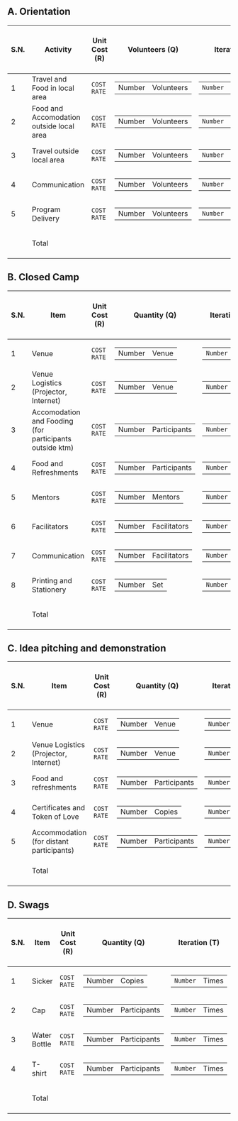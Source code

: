 ## A. Orientation
| S.N. | Activity                              | Unit Cost (R) | Volunteers (Q) | Iteration (T) | Total Cost (R x Q x T) |
| - | - | - | - | - | - |
| 1 | Travel and Food in local area            | `COST RATE` |<table><tr><td>Number</td><td>Volunteers</td></tr></table>|<table><tr><td>`Number`</td><td>Institutions</td></tr></table>| `Value` |
| 2 | Food and Accomodation outside local area | `COST RATE` |<table><tr><td>Number</td><td>Volunteers</td></tr></table>|<table><tr><td>`Number`</td><td>Days</td></tr></table>|`Value`|
| 3 | Travel outside local area                | `COST RATE` |<table><tr><td>Number</td><td>Volunteers</td></tr></table>|<table><tr><td>`Number`</td><td>Times</td></tr></table>|`Value`|
| 4 | Communication                            | `COST RATE` |<table><tr><td>Number</td><td>Volunteers</td></tr></table>|<table><tr><td>`Number`</td><td>Times</td></tr></table>|`Value`|
| 5 | Program Delivery                         | `COST RATE` |<table><tr><td>Number</td><td>Volunteers</td></tr></table>|<table><tr><td>`Number`</td><td>Institutions</td></tr></table>|`Value`|
|  | Total                         |  | | | Total value (A)|

## B. Closed Camp
| S.N. | Item                                  | Unit Cost (R) | Quantity (Q) | Iteration (T) | Total Cost (R x Q x T) |
| - | - | - | - | - | - |
| 1 | Venue            | `COST RATE` |<table><tr><td>Number</td><td>Venue</td></tr></table>|<table><tr><td>`Number`</td><td>Days</td></tr></table>| `Value` |
| 2 | Venue Logistics (Projector, Internet) | `COST RATE` |<table><tr><td>Number</td><td>Venue</td></tr></table>|<table><tr><td>`Number`</td><td>Days</td></tr></table>|`Value`|
| 3 | Accomodation and Fooding (for participants outside ktm)                | `COST RATE` |<table><tr><td>Number</td><td>Participants</td></tr></table>|<table><tr><td>`Number`</td><td>Days</td></tr></table>|`Value`|
| 4 |    Food and Refreshments                         | `COST RATE` |<table><tr><td>Number</td><td>Participants</td></tr></table>|<table><tr><td>`Number`</td><td>Days</td></tr></table>|`Value`|
| 5 |       Mentors                   | `COST RATE` |<table><tr><td>Number</td><td>Mentors</td></tr></table>|<table><tr><td>`Number`</td><td>Days</td></tr></table>|`Value`|
| 6 | Facilitators                         | `COST RATE` |<table><tr><td>Number</td><td>Facilitators</td></tr></table>|<table><tr><td>`Number`</td><td>Days</td></tr></table>|`Value`|
| 7 | Communication                         | `COST RATE` |<table><tr><td>Number</td><td>Facilitators</td></tr></table>|<table><tr><td>`Number`</td><td>Times</td></tr></table>|`Value`|
| 8 | Printing and Stationery                         | `COST RATE` |<table><tr><td>Number</td><td>Set</td></tr></table>|<table><tr><td>`Number`</td><td>Times</td></tr></table>|`Value`|
|  | Total                         |  | | | Total value (B)|

## C. Idea pitching and demonstration
| S.N. | Item                                  | Unit Cost (R) | Quantity (Q) | Iteration (T) | Total Cost (R x Q x T) |
| - | - | - | - | - | - |
| 1 | Venue            | `COST RATE` |<table><tr><td>Number</td><td>Venue</td></tr></table>|<table><tr><td>`Number`</td><td>Times</td></tr></table>| `Value` |
| 2 | Venue Logistics (Projector, Internet) | `COST RATE` |<table><tr><td>Number</td><td>Venue</td></tr></table>|<table><tr><td>`Number`</td><td>Times</td></tr></table>|`Value`|
| 3 | Food and refreshments | `COST RATE` |<table><tr><td>Number</td><td>Participants</td></tr></table>|<table><tr><td>`Number`</td><td>Times</td></tr></table>|`Value`|
| 4 |    Certificates and Token of Love                         | `COST RATE` |<table><tr><td>Number</td><td>Copies</td></tr></table>|<table><tr><td>`Number`</td><td>Times</td></tr></table>|`Value`|
| 5 |       Accommodation (for distant participants)                   | `COST RATE` |<table><tr><td>Number</td><td>Participants</td></tr></table>|<table><tr><td>`Number`</td><td>Times</td></tr></table>|`Value`|
|  | Total                         |  | | | Total value (C)|

## D. Swags
| S.N. | Item                                  | Unit Cost (R) | Quantity (Q) | Iteration (T) | Total Cost (R x Q x T) |
| - | - | - | - | - | - |
| 1 | Sicker | `COST RATE` |<table><tr><td>Number</td><td>Copies</td></tr></table>|<table><tr><td>`Number`</td><td>Times</td></tr></table>| `Value` |
| 2 | Cap | `COST RATE` |<table><tr><td>Number</td><td>Participants</td></tr></table>|<table><tr><td>`Number`</td><td>Times</td></tr></table>|`Value`|
| 3 | Water Bottle | `COST RATE` |<table><tr><td>Number</td><td>Participants</td></tr></table>|<table><tr><td>`Number`</td><td>Times</td></tr></table>|`Value`|
| 4 | T-shirt                         | `COST RATE` |<table><tr><td>Number</td><td>Participants</td></tr></table>|<table><tr><td>`Number`</td><td>Times</td></tr></table>|`Value`|
|  | Total                         |  | | | Total value (C)|

